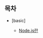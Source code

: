 ## 목차

-   [basic]

    -   [Node.js란](https://github.com/MyoungSeob-Pohang/daily-TIL/blob/main/Node.js/Node.js.md)
